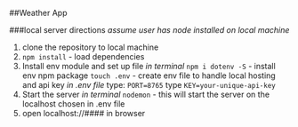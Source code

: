 ##Weather App

###local server directions
*assume user has node installed on local machine*

1. clone the repository to local machine
2. `npm install` - load dependencies
3. Install env module and set up file
_in terminal_
`npm i dotenv -S` - install env npm package
`touch .env` - create env file to handle local hosting and api key
_in .env file_
type: `PORT=8765`
type `KEY=your-unique-api-key`
4. Start the server
_in terminal_
  `nodemon` - this will start the server on the localhost chosen in .env file
5. open localhost://#### in browser
